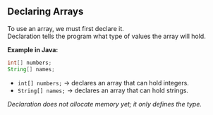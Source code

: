 ## Declaring Arrays

To use an array, we must first declare it.  
Declaration tells the program what type of values the array will hold.

**Example in Java:**

```java
int[] numbers;
String[] names;
```

- `int[] numbers;` → declares an array that can hold integers.
- `String[] names;` → declares an array that can hold strings.

_Declaration does not allocate memory yet; it only defines the type._
